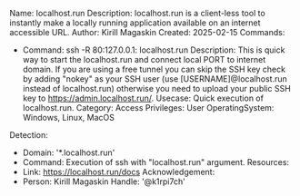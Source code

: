 Name: localhost.run
Description: localhost.run is a client-less tool to instantly make a locally running application available on an internet accessible URL.
Author: Kirill Magaskin
Created: 2025-02-15
Commands:
  - Command: ssh -R 80:127.0.0.1:<PORT> localhost.run
    Description: This is quick way to start the localhost.run and connect local PORT to internet domain. If you are using a free tunnel you can skip the SSH key check by adding "nokey" as your SSH user (use [USERNAME]@localhost.run instead of localhost.run) otherwise you need to upload your public SSH key to https://admin.localhost.run/.
    Usecase: Quick execution of localhost.run.
    Category: Access
    Privileges: User
    OperatingSystem: Windows, Linux, MacOS

Detection:
  - Domain: '*.localhost.run'
  - Command: Execution of ssh with "localhost.run" argument.
Resources:
  - Link: https://localhost.run/docs
Acknowledgement:
  - Person: Kirill Magaskin
    Handle: '@k1rpi7ch'